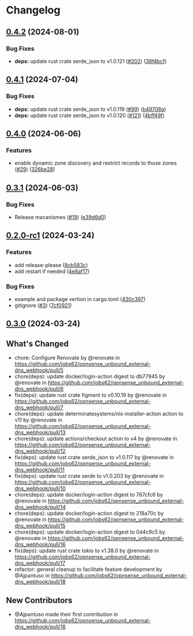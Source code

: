 # Changelog

## [0.4.2](https://github.com/jobs62/opnsense_unbound_external-dns_webhook/compare/v0.4.1...v0.4.2) (2024-08-01)


### Bug Fixes

* **deps:** update rust crate serde_json to v1.0.121 ([#202](https://github.com/jobs62/opnsense_unbound_external-dns_webhook/issues/202)) ([38f4bcf](https://github.com/jobs62/opnsense_unbound_external-dns_webhook/commit/38f4bcfa2297f17ca1bcdbf596b21bcae45e2ca4))

## [0.4.1](https://github.com/jobs62/opnsense_unbound_external-dns_webhook/compare/v0.4.0...v0.4.1) (2024-07-04)


### Bug Fixes

* **deps:** update rust crate serde_json to v1.0.119 ([#99](https://github.com/jobs62/opnsense_unbound_external-dns_webhook/issues/99)) ([b49708a](https://github.com/jobs62/opnsense_unbound_external-dns_webhook/commit/b49708a9ad20415eb067e449e6321cd17ee8d40d))
* **deps:** update rust crate serde_json to v1.0.120 ([#121](https://github.com/jobs62/opnsense_unbound_external-dns_webhook/issues/121)) ([4bff49f](https://github.com/jobs62/opnsense_unbound_external-dns_webhook/commit/4bff49f261efba3909768c0ebcbedd479684cf73))

## [0.4.0](https://github.com/jobs62/opnsense_unbound_external-dns_webhook/compare/v0.3.1...v0.4.0) (2024-06-06)


### Features

* enable dynamic zone discovery and restrict records to those zones ([#29](https://github.com/jobs62/opnsense_unbound_external-dns_webhook/issues/29)) ([326be28](https://github.com/jobs62/opnsense_unbound_external-dns_webhook/commit/326be288cce197b3fe5db3514731eada098d4d5b))

## [0.3.1](https://github.com/jobs62/opnsense_unbound_external-dns_webhook/compare/v0.3.0...v0.3.1) (2024-06-03)


### Bug Fixes

* Release macanismes ([#19](https://github.com/jobs62/opnsense_unbound_external-dns_webhook/issues/19)) ([e39d6d0](https://github.com/jobs62/opnsense_unbound_external-dns_webhook/commit/e39d6d05e9acd704463121034556437e2c099e91))

## [0.2.0-rc1](https://github.com/jobs62/opnsense_unbound_external-dns_webhook/compare/v0.1.3-rc1...v0.2.0-rc1) (2024-03-24)


### Features

* add release-please ([8cb583c](https://github.com/jobs62/opnsense_unbound_external-dns_webhook/commit/8cb583c99e58b6f9d7ea9cf7e72f9af35709311c))
* add restart if needed ([4e8af17](https://github.com/jobs62/opnsense_unbound_external-dns_webhook/commit/4e8af17c480c68657b561eb6fd355c97ef67c295))


### Bug Fixes

* example and package vertion in cargo.toml ([430c397](https://github.com/jobs62/opnsense_unbound_external-dns_webhook/commit/430c3972b5cd78bd3a7d6fd65bc40ff4f87f26e5))
* gitignore ([#3](https://github.com/jobs62/opnsense_unbound_external-dns_webhook/issues/3)) ([7cf0921](https://github.com/jobs62/opnsense_unbound_external-dns_webhook/commit/7cf0921b42dbc8d4f9d837964ed305b2591abbb4))


## [0.3.0](https://github.com/jobs62/opnsense_unbound_external-dns_webhook/compare/v0.2.0-rc1...v0.3.0) (2024-03-24)

## What's Changed
* chore: Configure Renovate by @renovate in https://github.com/jobs62/opnsense_unbound_external-dns_webhook/pull/5
* chore(deps): update docker/login-action digest to db77945 by @renovate in https://github.com/jobs62/opnsense_unbound_external-dns_webhook/pull/6
* fix(deps): update rust crate figment to v0.10.19 by @renovate in https://github.com/jobs62/opnsense_unbound_external-dns_webhook/pull/7
* chore(deps): update determinatesystems/nix-installer-action action to v11 by @renovate in https://github.com/jobs62/opnsense_unbound_external-dns_webhook/pull/13
* chore(deps): update actions/checkout action to v4 by @renovate in https://github.com/jobs62/opnsense_unbound_external-dns_webhook/pull/12
* fix(deps): update rust crate serde_json to v1.0.117 by @renovate in https://github.com/jobs62/opnsense_unbound_external-dns_webhook/pull/11
* fix(deps): update rust crate serde to v1.0.203 by @renovate in https://github.com/jobs62/opnsense_unbound_external-dns_webhook/pull/10
* chore(deps): update docker/login-action digest to 787cfc6 by @renovate in https://github.com/jobs62/opnsense_unbound_external-dns_webhook/pull/14
* chore(deps): update docker/login-action digest to 218a70c by @renovate in https://github.com/jobs62/opnsense_unbound_external-dns_webhook/pull/15
* chore(deps): update docker/login-action digest to 0d4c9c5 by @renovate in https://github.com/jobs62/opnsense_unbound_external-dns_webhook/pull/16
* fix(deps): update rust crate tokio to v1.38.0 by @renovate in https://github.com/jobs62/opnsense_unbound_external-dns_webhook/pull/17
* refactor: general cleanup to facilitate feature development by @Ajpantuso in https://github.com/jobs62/opnsense_unbound_external-dns_webhook/pull/18

## New Contributors
* @Ajpantuso made their first contribution in https://github.com/jobs62/opnsense_unbound_external-dns_webhook/pull/18
